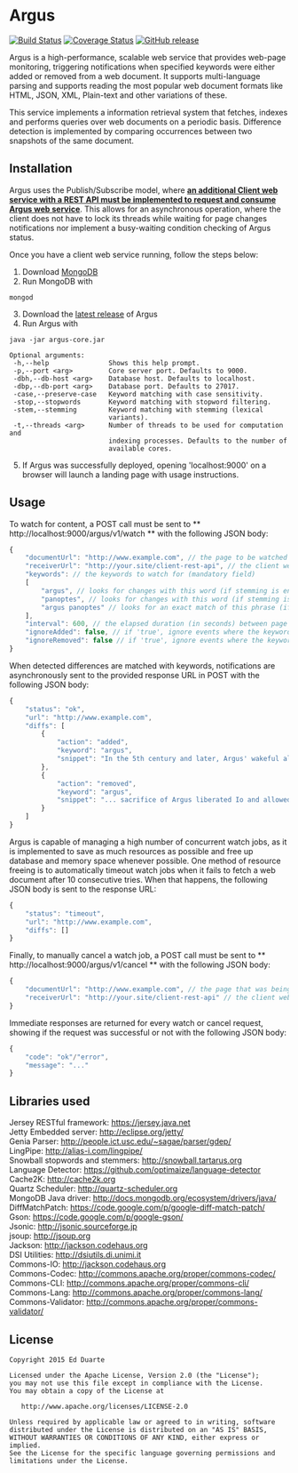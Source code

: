 # Argus

[![Build Status](https://travis-ci.org/edduarte/argus.svg?branch=master)](https://travis-ci.org/edduarte/argus)
[![Coverage Status](https://img.shields.io/coveralls/edduarte/argus.svg)](https://coveralls.io/r/edduarte/argus)
[![GitHub release](https://img.shields.io/github/release/edduarte/argus.svg)](https://github.com/edduarte/argus/releases)

Argus is a high-performance, scalable web service that provides web-page monitoring, triggering notifications when specified keywords were either added or removed from a web document. It supports multi-language parsing and supports reading the most popular web document formats like HTML, JSON, XML, Plain-text and other variations of these.

This service implements a information retrieval system that fetches, indexes and performs queries over web documents on a periodic basis. Difference detection is implemented by comparing occurrences between two snapshots of the same document.

## Installation

Argus uses the Publish/Subscribe model, where <u>**an additional Client web service with a REST API must be implemented to request and consume Argus web service**</u>. This allows for an asynchronous operation, where the client does not have to lock its threads while waiting for page changes notifications nor implement a busy-waiting condition checking of Argus status.

Once you have a client web service running, follow the steps below:

1. Download [MongoDB](https://www.mongodb.org/downloads)
2. Run MongoDB with
```
mongod
```
3. Download the [latest release](https://github.com/edduarte/argus/releases) of Argus
4. Run Argus with
```
java -jar argus-core.jar

Optional arguments:
 -h,--help               Shows this help prompt.
 -p,--port <arg>         Core server port. Defaults to 9000.
 -dbh,--db-host <arg>    Database host. Defaults to localhost.
 -dbp,--db-port <arg>    Database port. Defaults to 27017.
 -case,--preserve-case   Keyword matching with case sensitivity.
 -stop,--stopwords       Keyword matching with stopword filtering.
 -stem,--stemming        Keyword matching with stemming (lexical
                         variants).
 -t,--threads <arg>      Number of threads to be used for computation and
                         indexing processes. Defaults to the number of
                         available cores.
```
5. If Argus was successfully deployed, opening 'localhost:9000' on a browser will launch a landing page with usage instructions.



## Usage

To watch for content, a POST call must be sent to ** http://localhost:9000/argus/v1/watch ** with the following JSON body:
```javascript
{
    "documentUrl": "http://www.example.com", // the page to be watched (mandatory field)
    "receiverUrl": "http://your.site/client-rest-api", // the client web service that will receive detected differences (mandatory field)
    "keywords": // the keywords to watch for (mandatory field)
    [
        "argus", // looks for changes with this word (if stemming is enabled, looks for changes in lexical variants)
        "panoptes", // looks for changes with this word (if stemming is enabled, looks for changes in lexical variants)
        "argus panoptes" // looks for an exact match of this phrase (if stemming is enabled, looks for changes in lexical variants)
    ],
    "interval": 600, // the elapsed duration (in seconds) between page checks (optional field, defaults to 600)
    "ignoreAdded": false, // if 'true', ignore events where the keyword was added to the page (optional field, defaults to 'false')
    "ignoreRemoved": false // if 'true', ignore events where the keyword was removed from the page (optional field, defaults to 'false')
}
```

When detected differences are matched with keywords, notifications are asynchronously sent to the provided response URL in POST with the following JSON body:
```javascript
{
    "status": "ok",
    "url": "http://www.example.com",
    "diffs": [
        {
            "action": "added",
            "keyword": "argus",
            "snippet": "In the 5th century and later, Argus' wakeful alertness ..."
        },
        {
            "action": "removed",
            "keyword": "argus",
            "snippet": "... sacrifice of Argus liberated Io and allowed ..."
        }
    ]
}
```

Argus is capable of managing a high number of concurrent watch jobs, as it is implemented to save as much resources as possible and free up database and memory space whenever possible. One method of resource freeing is to automatically timeout watch jobs when it fails to fetch a web document after 10 consecutive tries. When that happens, the following JSON body is sent to the response URL:
```javascript
{
    "status": "timeout",
    "url": "http://www.example.com",
    "diffs": []
}
```

Finally, to manually cancel a watch job, a POST call must be sent to ** http://localhost:9000/argus/v1/cancel ** with the following JSON body:
```javascript
{
    "documentUrl": "http://www.example.com", // the page that was being watched (mandatory field)
    "receiverUrl": "http://your.site/client-rest-api" // the client web service (mandatory field)
}
```

Immediate responses are returned for every watch or cancel request, showing if the request was successful or not with the following JSON body:
```javascript
{
    "code": "ok"/"error",
    "message": "..."
}
```


## Libraries used

Jersey RESTful framework: https://jersey.java.net  
Jetty Embedded server: http://eclipse.org/jetty/  
Genia Parser: http://people.ict.usc.edu/~sagae/parser/gdep/  
LingPipe: http://alias-i.com/lingpipe/  
Snowball stopwords and stemmers: http://snowball.tartarus.org  
Language Detector: https://github.com/optimaize/language-detector  
Cache2K: http://cache2k.org  
Quartz Scheduler: http://quartz-scheduler.org  
MongoDB Java driver: http://docs.mongodb.org/ecosystem/drivers/java/  
DiffMatchPatch: https://code.google.com/p/google-diff-match-patch/  
Gson: https://code.google.com/p/google-gson/  
Jsonic: http://jsonic.sourceforge.jp  
jsoup: http://jsoup.org  
Jackson: http://jackson.codehaus.org  
DSI Utilities: http://dsiutils.di.unimi.it  
Commons-IO: http://jackson.codehaus.org  
Commons-Codec: http://commons.apache.org/proper/commons-codec/  
Commons-CLI: http://commons.apache.org/proper/commons-cli/  
Commons-Lang: http://commons.apache.org/proper/commons-lang/  
Commons-Validator: http://commons.apache.org/proper/commons-validator/  


## License

    Copyright 2015 Ed Duarte

    Licensed under the Apache License, Version 2.0 (the "License");
    you may not use this file except in compliance with the License.
    You may obtain a copy of the License at

       http://www.apache.org/licenses/LICENSE-2.0

    Unless required by applicable law or agreed to in writing, software
    distributed under the License is distributed on an "AS IS" BASIS,
    WITHOUT WARRANTIES OR CONDITIONS OF ANY KIND, either express or implied.
    See the License for the specific language governing permissions and
    limitations under the License.

